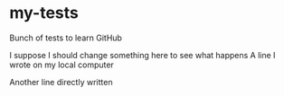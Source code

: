 # my-tests
Bunch of tests to learn GitHub

I suppose I should change something here to see what happens
A line I wrote on my local computer

Another line directly written